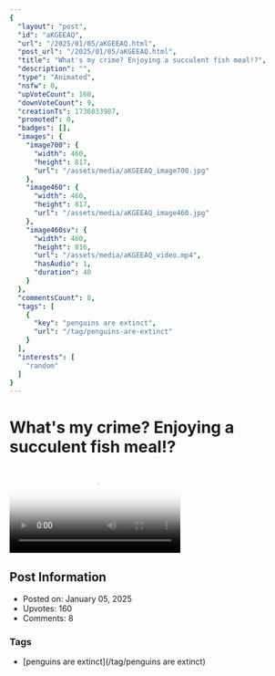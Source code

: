 ```yaml
---
{
  "layout": "post",
  "id": "aKGEEAQ",
  "url": "/2025/01/05/aKGEEAQ.html",
  "post_url": "/2025/01/05/aKGEEAQ.html",
  "title": "What's my crime? Enjoying a succulent fish meal!?",
  "description": "",
  "type": "Animated",
  "nsfw": 0,
  "upVoteCount": 160,
  "downVoteCount": 9,
  "creationTs": 1736033987,
  "promoted": 0,
  "badges": [],
  "images": {
    "image700": {
      "width": 460,
      "height": 817,
      "url": "/assets/media/aKGEEAQ_image700.jpg"
    },
    "image460": {
      "width": 460,
      "height": 817,
      "url": "/assets/media/aKGEEAQ_image460.jpg"
    },
    "image460sv": {
      "width": 460,
      "height": 816,
      "url": "/assets/media/aKGEEAQ_video.mp4",
      "hasAudio": 1,
      "duration": 40
    }
  },
  "commentsCount": 8,
  "tags": [
    {
      "key": "penguins are extinct",
      "url": "/tag/penguins-are-extinct"
    }
  ],
  "interests": [
    "random"
  ]
}
---
```


# What's my crime? Enjoying a succulent fish meal!?

<video controls playsinline loop poster="/assets/media/aKGEEAQ_image460.jpg">
  <source src="/assets/media/aKGEEAQ_video.mp4" type="video/mp4">
  Your browser does not support the video tag.
</video>

## Post Information

- Posted on: January 05, 2025
- Upvotes: 160
- Comments: 8

### Tags

- [penguins are extinct](/tag/penguins are extinct)
